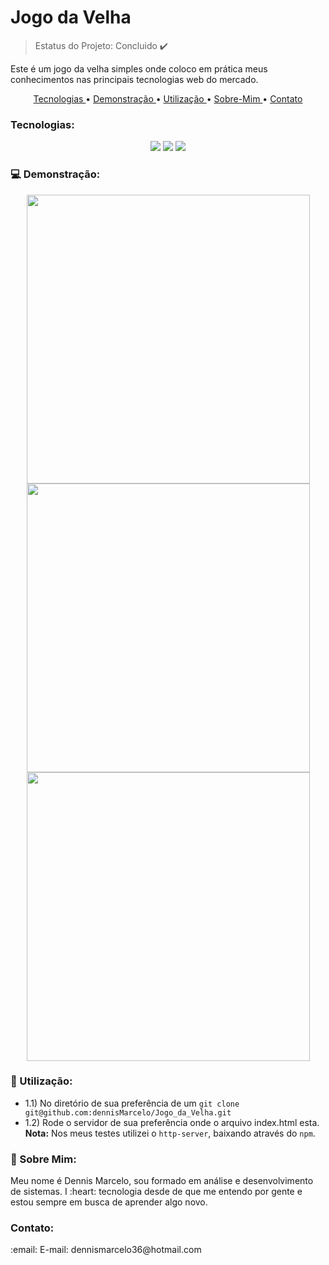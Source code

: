 # Jogo da Velha
> Estatus do Projeto: Concluido :heavy_check_mark: 

<p>Este é um jogo da velha simples onde coloco em prática meus conhecimentos nas principais tecnologias web do mercado.</p>

<p align="center">
    <a href="#Tecnologias">Tecnologias </a> • 
    <a href="#computer-Demonstração"> Demonstração </a> • 
    <a href="#wrench-Utilização"> Utilização </a> • 
    <a href="#man-Sobre-Mim"> Sobre-Mim </a> • 
    <a href="#contato">Contato</a>
</p>

### Tecnologias:
<p align="center">
    <img src="https://img.shields.io/badge/JavaScript-Language-yellow">
    <img src="https://img.shields.io/badge/%20%20CSS-Style-blue">
    <img src="https://img.shields.io/badge/HTML-Markup-orange">
</p>


### :computer: Demonstração:
<p align="center">
    <img src="https://i.imgur.com/DTIT22L.png" height="462" width="453">
    <img src="https://i.imgur.com/cdtbC2D.png" height="462" width="453">
    <img src="https://i.imgur.com/dQ2rcLV.png" height="462" width="453">
</p>

### :wrench: Utilização:
- 1.1) No diretório de sua preferência de um `git clone git@github.com:dennisMarcelo/Jogo_da_Velha.git`
- 1.2) Rode o servidor de sua preferência onde o arquivo index.html esta. **Nota:** Nos meus testes utilizei o `http-server`, baixando através do `npm`.

### :man: Sobre Mim:
<p>Meu nome é Dennis Marcelo, sou formado em análise e desenvolvimento de sistemas. I :heart: tecnologia desde de que me entendo por gente e estou sempre em busca de aprender algo novo.</p>

### Contato:
<p>:email: E-mail: dennismarcelo36@hotmail.com</p>